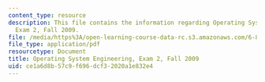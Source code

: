 ```yaml
---
content_type: resource
description: This file contains the information regarding Operating System Engineering,
  Exam 2, Fall 2009.
file: /media/https%3A/open-learning-course-data-rc.s3.amazonaws.com/6-828-operating-system-engineering-fall-2012/ce1a6d8b57c9f696dcf32020a1e832e4_MIT6_828F12_q09_2.pdf
file_type: application/pdf
resourcetype: Document
title: Operating System Engineering, Exam 2, Fall 2009
uid: ce1a6d8b-57c9-f696-dcf3-2020a1e832e4
---
```

